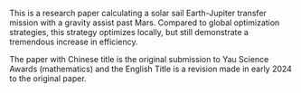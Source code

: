 This is a research paper calculating a solar sail Earth-Jupiter transfer mission with a gravity assist past Mars. 
Compared to global optimization strategies, this strategy optimizes locally, but still demonstrate a tremendous increase in efficiency. 

The paper with Chinese title is the original submission to Yau Science Awards (mathematics) and the English Title is a revision made in early 2024 to the original paper. 
